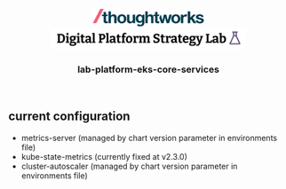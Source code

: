 <div align="center">
	<p>
		<img alt="Thoughtworks Logo" src="https://raw.githubusercontent.com/ThoughtWorks-DPS/static/master/thoughtworks_flamingo_wave.png?sanitize=true" width=200 />
    <br />
		<img alt="DPS Title" src="https://raw.githubusercontent.com/ThoughtWorks-DPS/static/master/dps_lab_title.png?sanitize=true" width=350/>
	</p>
  <h3>lab-platform-eks-core-services</h3>
</div>
<br />

## current configuration

* metrics-server (managed by chart version parameter in environments file)
* kube-state-metrics (currently fixed at v2.3.0)
* cluster-autoscaler (managed by chart version parameter in environments file)


